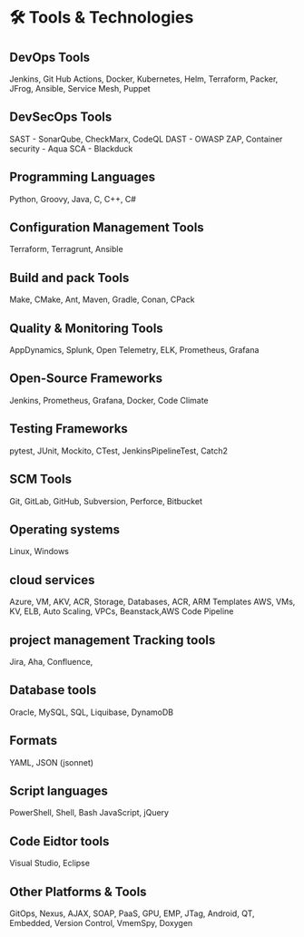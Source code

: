 # 🛠️ Tools & Technologies

## DevOps Tools
Jenkins, Git Hub Actions, Docker, Kubernetes, Helm, Terraform, Packer, JFrog, Ansible, Service Mesh, Puppet

## DevSecOps Tools
SAST - SonarQube, CheckMarx, CodeQL
DAST - OWASP ZAP, 
Container security - Aqua
SCA - Blackduck

## Programming Languages
Python, Groovy, Java, C, C++, C#

## Configuration Management Tools
Terraform, Terragrunt, Ansible

## Build and pack Tools
Make, CMake, Ant, Maven, Gradle, Conan, CPack

## Quality & Monitoring Tools
AppDynamics, Splunk, Open Telemetry, ELK, Prometheus, Grafana

## Open-Source Frameworks
Jenkins, Prometheus, Grafana, Docker, Code Climate

## Testing Frameworks
pytest, JUnit, Mockito, CTest, JenkinsPipelineTest, Catch2

## SCM Tools
Git, GitLab, GitHub, Subversion, Perforce, Bitbucket

## Operating systems
Linux, Windows

## cloud services 
Azure, VM, AKV, ACR, Storage, Databases, ACR, ARM Templates
AWS, VMs, KV, ELB, Auto Scaling, VPCs, Beanstack,AWS Code Pipeline

## project management Tracking tools
Jira, Aha, Confluence, 

## Database tools
Oracle, MySQL, SQL, Liquibase, DynamoDB

## Formats 
YAML, JSON (jsonnet)

## Script languages 
PowerShell, Shell, Bash JavaScript, jQuery

## Code Eidtor tools 
Visual Studio, Eclipse

## Other Platforms & Tools
 GitOps, Nexus, AJAX, SOAP, PaaS, GPU, EMP, JTag, Android, QT, Embedded, Version Control, VmemSpy, Doxygen


